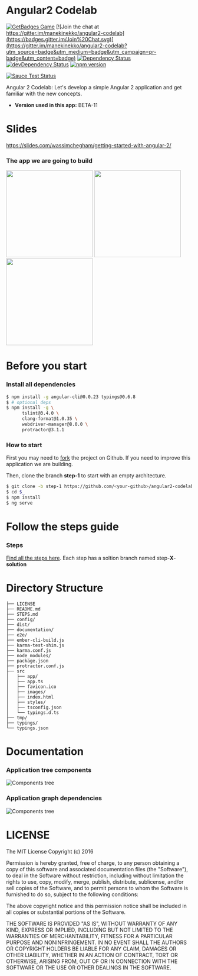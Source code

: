 Angular2 Codelab
=======

[![GetBadges Game](https://manekinekko-angular2-codelab.getbadges.io/shield/company/manekinekko-angular2-codelab)](https://manekinekko-angular2-codelab.getbadges.io/?ref=shield-game)
[![Join the chat at https://gitter.im/manekinekko/angular2-codelab](https://badges.gitter.im/Join%20Chat.svg)](https://gitter.im/manekinekko/angular2-codelab?utm_source=badge&utm_medium=badge&utm_campaign=pr-badge&utm_content=badge)
[![Dependency Status](https://david-dm.org/manekinekko/angular2-codelab.svg)](https://david-dm.org/manekinekko/angular2-codelab)
[![devDependency Status](https://david-dm.org/manekinekko/angular2-codelab.svg)](https://david-dm.org/manekinekko/angular2-codelab#info=devDependencies)
[![npm version](https://badge.fury.io/js/angular2.svg)](http://badge.fury.io/js/angular2)

[![Sauce Test Status](https://saucelabs.com/browser-matrix/angular2-ci.svg)](https://saucelabs.com/u/angular2-ci)


Angular 2 Codelab: Let's develop a simple Angular 2 application and get familiar with the new concepts.

- **Version used in this app:** BETA-11

# Slides

https://slides.com/wassimchegham/getting-started-with-angular-2/

### The app we are going to build

<img src="https://github.com/manekinekko/angular2-codelab/raw/master/documentation/devfest-home.png" width="235px"/>
<img src="https://github.com/manekinekko/angular2-codelab/raw/master/documentation/devfest-technology.png" width="235px"/>
<img src="https://github.com/manekinekko/angular2-codelab/raw/master/documentation/devfest-summary.png" width="235px"/>

# Before you start

### Install all dependencies

```bash
$ npm install -g angular-cli@0.0.23 typings@0.6.8
$ # optional deps
$ npm install -g \
      tslint@3.4.0 \
      clang-format@1.0.35 \
      webdriver-manager@8.0.0 \
      protractor@3.1.1
```

### How to start

First you may need to [fork](https://github.com/manekinekko/angular2-codelab#fork-destination-box) the project on Github. If you need to improve this application we are building.

Then, clone the branch **step-1** to start with an empty architecture.

```bash
$ git clone -b step-1 https://github.com/<your-github>/angular2-codelab.git
$ cd $_
$ npm install
$ ng serve
```

# Follow the steps guide

### Steps

[Find all the steps here](STEPS.md). Each step has a soltion branch named step-**X**-**solution**

# Directory Structure

```
├── LICENSE
├── README.md
├── STEPS.md
├── config/
├── dist/
├── documentation/
├── e2e/
├── ember-cli-build.js
├── karma-test-shim.js
├── karma.conf.js
├── node_modules/
├── package.json
├── protractor.conf.js
├── src
│   ├── app/
│   ├── app.ts
│   ├── favicon.ico
│   ├── images/
│   ├── index.html
│   ├── styles/
│   ├── tsconfig.json
│   └── typings.d.ts
├── tmp/
├── typings/
└── typings.json
```

# Documentation
### Application tree components

![Components tree](https://github.com/manekinekko/angular2-codelab/raw/master/documentation/devfest-components-tree-details.png)

### Application graph dependencies

![Components tree](https://github.com/manekinekko/angular2-codelab/raw/master/documentation/devfest-components-deps-graph.png)

# LICENSE
The MIT License Copyright (c) 2016

Permission is hereby granted, free of charge, to any person obtaining a copy of this software and associated documentation files (the "Software"), to deal in the Software without restriction, including without limitation the rights to use, copy, modify, merge, publish, distribute, sublicense, and/or sell copies of the Software, and to permit persons to whom the Software is furnished to do so, subject to the following conditions:

The above copyright notice and this permission notice shall be included in all copies or substantial portions of the Software.

THE SOFTWARE IS PROVIDED "AS IS", WITHOUT WARRANTY OF ANY KIND, EXPRESS OR IMPLIED, INCLUDING BUT NOT LIMITED TO THE WARRANTIES OF MERCHANTABILITY, FITNESS FOR A PARTICULAR PURPOSE AND NONINFRINGEMENT. IN NO EVENT SHALL THE AUTHORS OR COPYRIGHT HOLDERS BE LIABLE FOR ANY CLAIM, DAMAGES OR OTHER LIABILITY, WHETHER IN AN ACTION OF CONTRACT, TORT OR OTHERWISE, ARISING FROM, OUT OF OR IN CONNECTION WITH THE SOFTWARE OR THE USE OR OTHER DEALINGS IN THE SOFTWARE.
